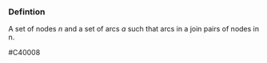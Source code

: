 ### Defintion
A set of nodes *n* and a set of arcs *a* such that arcs in a join pairs of nodes in n.

#C40008 